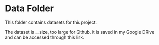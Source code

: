 # Data Folder

This folder contains datasets for this project.

The dataset is __size, too large for Github. it is saved in my Google DRive and can be accessed through this link.
